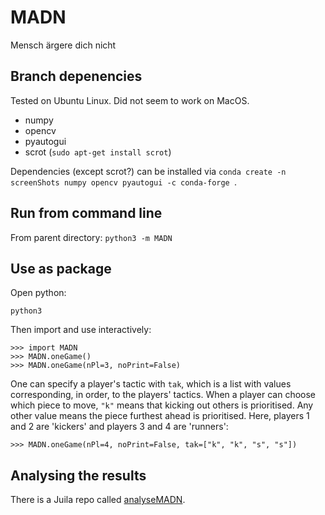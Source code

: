 # MADN
Mensch ärgere dich nicht

## Branch depenencies
Tested on Ubuntu Linux. Did not seem to work on MacOS.
* numpy
* opencv
* pyautogui
* scrot (`sudo apt-get install scrot`)

Dependencies (except scrot?) can be installed via `conda create -n screenShots numpy opencv pyautogui -c conda-forge
`.

## Run from command line
From parent directory: `python3 -m MADN`

## Use as package

Open python:
```
python3
```
Then import and use interactively:
```
>>> import MADN
>>> MADN.oneGame()
>>> MADN.oneGame(nPl=3, noPrint=False)
```
One can specify a player's tactic with `tak`, which is a list with values corresponding, in order, to the players' tactics. When a player can choose which piece to move, `"k"` means that kicking out others is prioritised. Any other value means the piece furthest ahead is prioritised. Here, players 1 and 2 are 'kickers' and players 3 and 4 are 'runners':
```
>>> MADN.oneGame(nPl=4, noPrint=False, tak=["k", "k", "s", "s"])
```

## Analysing the results
There is a Juila repo called [analyseMADN](https://github.com/hannesbecher/analyseMADN).
